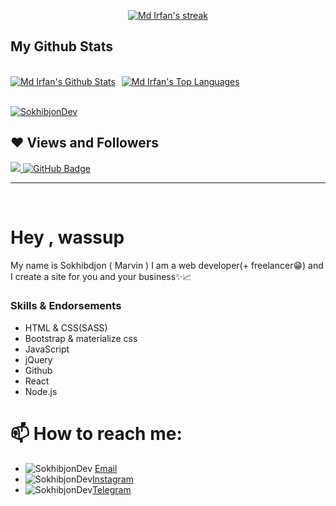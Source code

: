
<p align="center">
    <a href="https://github.com/SokhibjonDev/github-readme-streak-stats">
        <img title="Get streak stats for your profile at git.io/streak-stats" alt="Md Irfan's streak" src="https://github-readme-streak-stats.herokuapp.com/?user=SokhibjonDev&theme=black-ice&hide_border=true&stroke=0000&background=060A0CD0"/>
    </a>
</p>

## My Github Stats

  <br/>
    <div style="display:flex;"><a style="margin-right:10px;" href="https://github.com/SokhibjonDev/github-readme-stats"><img alt="Md Irfan's Github Stats" src="https://github-readme-stats.vercel.app/api?username=SokhibjonDev&show_icons=true&count_private=true&theme=react&hide_border=true&bg_color=0D1117" /></a><a href="https://github.com/SokhibjonDev/github-readme-stats"><img alt="Md Irfan's Top Languages" src="https://github-readme-stats.vercel.app/api/top-langs/?username=SokhibjonDev&langs_count=8&count_private=true&layout=compact&theme=react&hide_border=true&bg_color=0D1117" /></a></div>
  <br/>

<a href="https://github.com/SokhibjonDev/github-readme-activity-graph"><img alt="SokhibjonDev" src="https://i.pinimg.com/originals/dc/e8/61/dce861c69df8f826fb79a47fd55a125d.jpg" /></a>


## ❤ Views and Followers
<a href="https://github.com/SokhibjonDev/github-profile-views-counter">
    <img src="https://komarev.com/ghpvc/?username=SokhibjonDev">
</a>
<a href="https://github.com/SokhibjonDev?tab=followers"><img src="https://img.shields.io/github/followers/SokhibjonDev?label=Followers&style=social" alt="GitHub Badge"></a>

<hr>

<br/>  

<h1>Hey , wassup </h1>

My name is Sokhibdjon ( Marvin )
I am a web developer(+ freelancer😁) and I create a site for you and your business✨📈

### Skills & Endorsements

<ul>
  <li>HTML & CSS(SASS)</li>
  <li>Bootstrap & materialize css</li>
  <li>JavaScript</li>
  <li>jQuery</li>
  <li>Github</li>
  <li>React</li>
  <li>Node.js</li>
</ul>

# 📫 How to reach me:

<ul>
<li> <img alt="SokhibjonDev" src="[[[[https://i.pinimg.com/originals/dc/e8/61/dce861c69df8f826fb79a47fd55a125d.jpg](https://cdn.icon-icons.com/icons2/836/PNG/512/Instagram_icon-icons.com_66804.png)](https://cdn.icon-icons.com/icons2/1753/PNG/96/iconfinder-social-media-applications-3instagram-4102579_113804.png)](https://cdn.icon-icons.com/icons2/2642/PNG/96/google_mail_gmail_logo_icon_159346.png)](https://cdn.icon-icons.com/icons2/2642/PNG/512/google_mail_gmail_logo_icon_159346.png)" /> <a href="mailto:sokhibjondev@gmail.com">Email</a> </li>
  <li><img alt="SokhibjonDev" src="[[[https://i.pinimg.com/originals/dc/e8/61/dce861c69df8f826fb79a47fd55a125d.jpg](https://cdn.icon-icons.com/icons2/836/PNG/512/Instagram_icon-icons.com_66804.png)](https://cdn.icon-icons.com/icons2/1753/PNG/96/iconfinder-social-media-applications-3instagram-4102579_113804.png)](https://cdn.icon-icons.com/icons2/1753/PNG/512/iconfinder-social-media-applications-3instagram-4102579_113804.png)" /><a href="https://www.instagram.com/srmrvnjon/">Instagram</a> </li>
 <li> <img alt="SokhibjonDev" src="[[[https://i.pinimg.com/originals/dc/e8/61/dce861c69df8f826fb79a47fd55a125d.jpg](https://cdn.icon-icons.com/icons2/836/PNG/512/Instagram_icon-icons.com_66804.png)](https://cdn.icon-icons.com/icons2/3053/PNG/512/telegram_macos_bigsur_icon_189662.png)https://cdn.icon-icons.com/icons2/3053/PNG/512/telegram_macos_bigsur_icon_189662.png](https://cdn.icon-icons.com/icons2/2108/PNG/512/telegram_icon_130816.png)https://cdn.icon-icons.com/icons2/2108/PNG/512/telegram_icon_130816.png" /><a href="https://t.me/oneheartless">Telegram</a> </li>
</ul>
